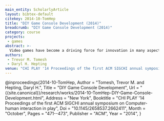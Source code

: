 ```yaml
---
main_entity: ScholarlyArticle
layout: bibtex-default
citekey: 2014-10-TomHep
title: "DIY Game Console Development (2014)"
breadcrumb: "DIY Game Console Development (2014)"
category: course
projects:
 - games
abstract: >-
  Video games have become a driving force for innovation in many aspects of the entertainment industry and beyond. Since gaming may also be in a position to drive the emerging "maker movement", we consider the "DIY game industry". In this half-day course, attendees will be introduced to DIY Game Console construction and programming by building their own game console, based on a simple 12 LED and 4 button design, and then programming their console to play very simple, yet entertaining, games. Attendees will also be exposed to the tradeoffs in design between capabilities in gameplay and complexity of hardware and software.
authors:
 - Trevor M. Tomesh
 - Daryl H. Hepting
venue: "CHI PLAY '14 Proceedings of the first ACM SIGCHI annual symposium on Computer-human interaction in play"
---
```

@inproceedings{2014-10-TomHep,
	Author =  "Tomesh, Trevor M. and Hepting, Daryl H.",
	Title =  "DIY Game Console Development",
	Url = \"{{site.canonical}}/research/works/2014-10-TomHep-DIY-Game-Console-Development.html\",
	Address =  "New York",
	Booktitle =  "CHI PLAY '14 Proceedings of the first ACM SIGCHI annual symposium on Computer-human interaction in play",
	Doi =  "10.1145/2658537.2662411",
	Month =  "October",
	Pages =  "471--473",
	Publisher =  "ACM",
	Year =  "2014",
}
